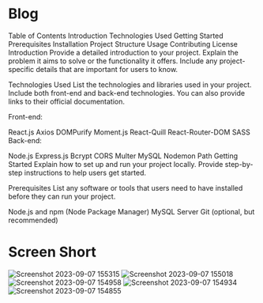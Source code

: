 # Blog
Table of Contents
Introduction
Technologies Used
Getting Started
Prerequisites
Installation
Project Structure
Usage
Contributing
License
Introduction
Provide a detailed introduction to your project. Explain the problem it aims to solve or the functionality it offers. Include any project-specific details that are important for users to know.

Technologies Used
List the technologies and libraries used in your project. Include both front-end and back-end technologies. You can also provide links to their official documentation.

Front-end:

React.js
Axios
DOMPurify
Moment.js
React-Quill
React-Router-DOM
SASS
Back-end:

Node.js
Express.js
Bcrypt
CORS
Multer
MySQL
Nodemon
Path
Getting Started
Explain how to set up and run your project locally. Provide step-by-step instructions to help users get started.

Prerequisites
List any software or tools that users need to have installed before they can run your project.

Node.js and npm (Node Package Manager)
MySQL Server
Git (optional, but recommended)

# Screen Short

![Screenshot 2023-09-07 155315](https://github.com/Jonish-sm/Blog/assets/63834635/d9272523-71df-4b66-a365-32c9614e0424)
![Screenshot 2023-09-07 155018](https://github.com/Jonish-sm/Blog/assets/63834635/fa849773-0f47-4b79-8dc5-88eedd121733)
![Screenshot 2023-09-07 154958](https://github.com/Jonish-sm/Blog/assets/63834635/e6cea717-6805-49e4-a33f-af567bc42b58)
![Screenshot 2023-09-07 154934](https://github.com/Jonish-sm/Blog/assets/63834635/daab3bd6-5c4b-4851-bd2a-4f13d34d022c)
![Screenshot 2023-09-07 154855](https://github.com/Jonish-sm/Blog/assets/63834635/504b4ec2-1629-4ecf-8419-a8d6ffca9d45)
